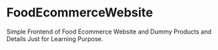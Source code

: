 # FoodEcommerceWebsite
Simple Frontend of Food Ecommerce Website and Dummy Products and Details Just for Learning Purpose.
